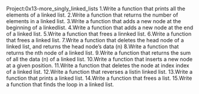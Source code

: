 Project:0x13-more_singly_linked_lists
1.Write a function that prints all the elements of a linked list.
2.Write a function that returns the number of elements in a linked list.
3.Write a function that adds a new node at the beginning of a linkedlist.
4.Write a function that adds a new node at the end of a linked list.
5.Write a function that frees a linnked list.
6.Write a function that frees a linked list.
7.Write a function that deletes the head node of a linked list, and returns the head node’s data (n)
8.Write a function that returns the nth node of a linked list.
9.Write a function that returns the sum of all the data (n) of a linked list.
10.Write a function that inserts a new node at a given position.
11.Write a function that deletes the node at index index of a linked list.
12.Write a function that reverses a listin linked list.
13.Write a function that prints a linked list.
14.Write a function that frees a list.
15.Write a function that finds the loop in a linked list.
